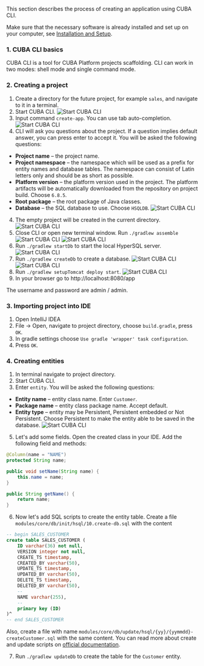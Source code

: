 This section describes the process of creating an application using CUBA CLI.

Make sure that the necessary software is already installed and set up on your computer, see [Installation and Setup](#).

### 1. CUBA CLI basics

CUBA CLI is a tool for CUBA Platform projects scaffolding. CLI can work in two modes: shell mode and single command mode. 

### 2. Creating a project

1. Create a directory for the future project, for example `sales`, and navigate to it in a terminal.
2. Start CUBA CLI.
 ![Start CUBA CLI](https://github.com/cuba-platform/cuba-cli/blob/master/screenshots/1_cuba-cli.png)
3. Input command `create-app`. You can use tab auto-completion.
 ![Start CUBA CLI](https://github.com/cuba-platform/cuba-cli/blob/master/screenshots/2_cuba-cli.png)
4. CLI will ask you questions about the project. If a question implies default answer, you can press enter to accept it. You will be asked the following questions:
* **Project name** – the project name.
* **Project namespace** – the namespace which will be used as a prefix for entity names and database tables. The namespace can consist of Latin letters only and should be as short as possible.
* **Platform version** – the platform version used in the project. The platform artifacts will be automatically downloaded from the repository on project build. Choose `6.8.5`.
* **Root package** – the root package of Java classes.
* **Database** – the SQL database to use. Choose `HSQLDB`.
 ![Start CUBA CLI](https://github.com/cuba-platform/cuba-cli/blob/master/screenshots/3_create-app.png)
4. The empty project will be created in the current directory.
 ![Start CUBA CLI](https://github.com/cuba-platform/cuba-cli/blob/master/screenshots/4_create-app.png)
5. Close CLI or open new terminal window. Run `./gradlew assemble`
 ![Start CUBA CLI](https://github.com/cuba-platform/cuba-cli/blob/master/screenshots/5_gradlew-assemble.png)
 ![Start CUBA CLI](https://github.com/cuba-platform/cuba-cli/blob/master/screenshots/6_gradlew-assemble.png)
6. Run `./gradlew startDb` to start the local HyperSQL server.
 ![Start CUBA CLI](https://github.com/cuba-platform/cuba-cli/blob/master/screenshots/7_gradlew-startDb.png)
7. Run `./gradlew createDb` to create a database.
 ![Start CUBA CLI](https://github.com/cuba-platform/cuba-cli/blob/master/screenshots/8_gradlew-createDb.png)
 ![Start CUBA CLI](https://github.com/cuba-platform/cuba-cli/blob/master/screenshots/9_gradlew-createDb.png)
8. Run `./gradlew setupTomcat deploy start`.
 ![Start CUBA CLI](https://github.com/cuba-platform/cuba-cli/blob/master/screenshots/10_gradlew-start.png)
9. In your browser go to http://localhost:8080/app

The username and password are admin / admin.

### 3. Importing project into IDE

1. Open IntelliJ IDEA
2. File -> Open, navigate to project directory, choose `build.gradle`, press `OK`.
3. In gradle settings choose `Use gradle 'wrapper' task configuration`.
4. Press `OK`.

### 4. Creating entities

1. In terminal navigate to project directory.
2. Start CUBA CLI.
3. Enter `entity`. You will be asked the following questions:
* **Entity name** – entity class name. Enter `Customer`.
* **Package name** – entity class package name. Accept default.
* **Entity type** – entity may be Persistent, Persistent embedded or Not Persistent. Choose Persistent to make the entity able to be saved in the database.
 ![Start CUBA CLI](https://github.com/cuba-platform/cuba-cli/blob/master/screenshots/11_cuba-cli_entity.png)
5. Let's add some fields. Open the created class in your IDE.
Add the following field and methods:
```java
@Column(name = "NAME")
protected String name;

public void setName(String name) {
    this.name = name;
}

public String getName() {
    return name;
}
```
6. Now let's add SQL scripts to create the entity table.
Create a file `modules/core/db/init/hsql/10.create-db.sql` with the content
```sql
-- begin SALES_CUSTOMER
create table SALES_CUSTOMER (
    ID varchar(36) not null,
    VERSION integer not null,
    CREATE_TS timestamp,
    CREATED_BY varchar(50),
    UPDATE_TS timestamp,
    UPDATED_BY varchar(50),
    DELETE_TS timestamp,
    DELETED_BY varchar(50),
    --
    NAME varchar(255),
    --
    primary key (ID)
)^
-- end SALES_CUSTOMER
```
Also, create a file with name `modules/core/db/update/hsql/{yy}/{yymmdd}-createCustomer.sql` with the same content.
You can read more about create and update scripts on [official documentation](https://doc.cuba-platform.com/manual-6.9/db_scripts.html).

7. Run `./gradlew updateDb` to create the table for the `Customer` entity.